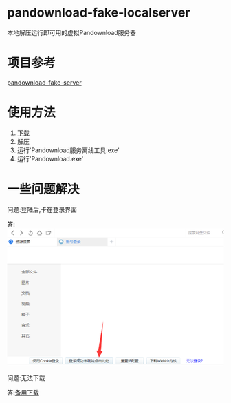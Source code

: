 # pandownload-fake-localserver
本地解压运行即可用的虚拟Pandownload服务器

# 项目参考
[pandownload-fake-server](https://github.com/TkzcM/pandownload-fake-server/)

# 使用方法
1. [下载](https://github.com/EXACG/pandownload-fake-localserver/blob/master/PanDownload_localserver.zip?raw=true)
2. 解压
3. 运行'Pandownload服务离线工具.exe'
4. 运行'Pandownload.exe'

# 一些问题解决
问题:登陆后,卡在登录界面

答:![login_error.png](login_error.png)


问题:无法下载

答:[备用下载](https://lanzous.com/ibhofcj)